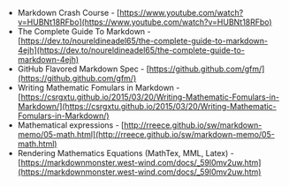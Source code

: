 * Markdown Crash Course - [https://www.youtube.com/watch?v=HUBNt18RFbo](https://www.youtube.com/watch?v=HUBNt18RFbo)
* The Complete Guide To Markdown - [https://dev.to/noureldineadel65/the-complete-guide-to-markdown-4ejh](https://dev.to/noureldineadel65/the-complete-guide-to-markdown-4ejh)
* GitHub Flavored Markdown Spec - [https://github.github.com/gfm/](https://github.github.com/gfm/)
* Writing Mathematic Fomulars in Markdown - [https://csrgxtu.github.io/2015/03/20/Writing-Mathematic-Fomulars-in-Markdown/](https://csrgxtu.github.io/2015/03/20/Writing-Mathematic-Fomulars-in-Markdown/)
* Mathematical expressions - [http://rreece.github.io/sw/markdown-memo/05-math.html](http://rreece.github.io/sw/markdown-memo/05-math.html)
* Rendering Mathematics Equations (MathTex, MML, Latex) - [https://markdownmonster.west-wind.com/docs/_59l0mv2uw.htm](https://markdownmonster.west-wind.com/docs/_59l0mv2uw.htm)
